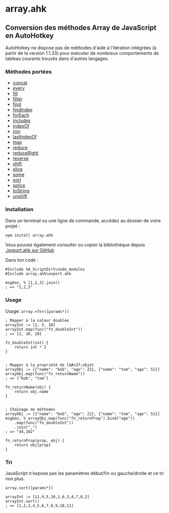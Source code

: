 # array.ahk
## Conversion des méthodes Array de JavaScript en AutoHotkey


AutoHotkey ne dispose pas de méthodes d&#x27;aide à l&#x27;itération intégrées (à partir de la version 1.1.33) pour exécuter de nombreux comportements de tableau courants trouvés dans d&#x27;autres langages.

### Méthodes portées
* [concat](/fr/docs?id=concat)
* [every](/fr/docs?id=every)
* [fill](/fr/docs?id=fill)
* [filter](/fr/docs?id=filter)
* [find](/fr/docs?id=find)
* [findIndex](/fr/docs?id=findIndex)
* [forEach](/fr/docs?id=forEach)
* [includes](/fr/docs?id=includes)
* [indexOf](/fr/docs?id=indexOf)
* [join](/fr/docs?id=join)
* [lastIndexOf](/fr/docs?id=lastIndexOf)
* [map](/fr/docs?id=map)
* [reduce](/fr/docs?id=reduce)
* [reduceRight](/fr/docs?id=reduceRight)
* [reverse](/fr/docs?id=reverse)
* [shift](/fr/docs?id=shift)
* [slice](/fr/docs?id=slice)
* [some](/fr/docs?id=some)
* [sort](/fr/docs?id=sort)
* [splice](/fr/docs?id=splice)
* [toString](/fr/docs?id=toString)
* [unshift](/fr/docs?id=unshift)

### Installation

Dans un terminal ou une ligne de commande, accédez au dossier de votre projet :

```bash
npm install array.ahk
```
Vous pouvez également consulter ou copier la bibliothèque depuis [./export.ahk sur GitHub](https://raw.githubusercontent.com/chunjee/array.ahk/master/export.ahk)


Dans ton code :

```autohotkey
#Include %A_ScriptDir%\node_modules
#Include array.ahk\export.ahk

msgbox, % [1,2,3].join()
; => "1,2,3"
```

### Usage

Usage: `array.<fn>([params*])`
```autohotkey
; Mapper à la valeur doublée
arrayInt := [1, 5, 10]
arrayInt.map(func("fn_doubleInt"))
; => [2, 10, 20]

fn_doubleInt(int) {
	return int * 2
}


; Mapper à la propriété de l&#x27;objet
arrayObj := [{"name": "bob", "age": 22}, {"name": "tom", "age": 51}]
arrayObj.map(func("fn_returnName"))
; => ["bob", "tom"]

fn_returnName(obj) {
	return obj.name
}


; Chaînage de méthodes
arrayObj := [{"name": "bob", "age": 22}, {"name": "tom", "age": 51}]
msgbox, % arrayObj.map(func("fn_returnProp").bind("age"))
	.map(func("fn_doubleInt"))
	.join(",")
; => "44,102"

fn_returnProp(prop, obj) {
	return obj[prop]
}
```

### Tri

JavaScript n&#x27;expose pas les paramètres début/fin ou gauche/droite et ce tri non plus.

`array.sort([params*])`
```autohotkey
arrayInt := [11,9,5,10,1,6,3,4,7,8,2]
arrayInt.sort()
; => [1,2,3,4,5,6,7,8,9,10,11]
```
